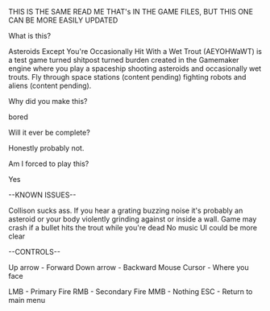 THIS IS THE SAME READ ME THAT's IN THE GAME FILES, BUT THIS ONE CAN BE MORE EASILY UPDATED

What is this?

Asteroids Except You're Occasionally Hit With a Wet Trout (AEYOHWaWT) is a test game turned shitpost turned burden created in the Gamemaker engine where you play a spaceship shooting asteroids and occasionally wet trouts.
Fly through space stations (content pending) fighting robots and aliens (content pending).

Why did you make this?

bored

Will it ever be complete?

Honestly probably not.

Am I forced to play this?

Yes

--KNOWN ISSUES--

Collison sucks ass. If you hear a grating buzzing noise it's probably an asteroid or your body violently grinding against or inside a wall.
Game may crash if a bullet hits the trout while you're dead
No music
UI could be more clear

--CONTROLS--

Up arrow - Forward
Down arrow - Backward
Mouse Cursor - Where you face

LMB - Primary Fire
RMB - Secondary Fire
MMB - Nothing
ESC - Return to main menu
